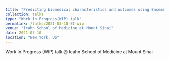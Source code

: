 ```yaml
---
title: "Predicting biomedical characteristics and outcomes using Ensemble Integration"
collection: talks
type: "Work In Progress(WIP) talk"
permalink: /talks/2021-03-10-EI-wip
venue: "Icahn School of Medicine at Mount Sinai"
date: 2021-03-10
location: "New York, US"
---
```


Work In Progress (WIP) talk @ Icahn School of Medicine at Mount Sinai
